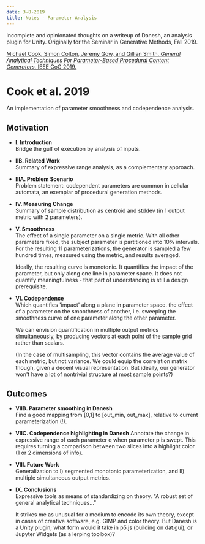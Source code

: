 ```yaml
---
date: 3-8-2019
title: Notes - Parameter Analysis
---
```


Incomplete and opinionated thoughts on a writeup of Danesh, an analysis plugin for Unity. Originally for the Seminar in Generative Methods, Fall 2019.

[Michael Cook, Simon Colton, Jeremy Gow, and Gillian Smith. *General Analytical Techniques For Parameter-Based Procedural Content Generators.* IEEE CoG 2019.](https://ieee-cog.org/2019/papers/paper_84.pdf)

# Cook et al. 2019
An implementation of parameter smoothness and codependence analysis.

## Motivation
* **I. Introduction**  
  Bridge the gulf of execution by analysis of inputs.

* **IIB. Related Work**  
  Summary of expressive range analysis, as a complementary approach.

* **IIIA. Problem Scenario**  
  Problem statement: codependent parameters are common in cellular automata, an exemplar of procedural generation methods.

* **IV. Measuring Change**  
  Summary of sample distribution as centroid and stddev (in 1 output metric with 2 parameters).

* **V. Smoothness**  
  The effect of a single parameter on a single metric. With all other parameters fixed, the subject parameter is partitioned into 10% intervals. For the resulting 11 parameterizations, the generator is sampled a few hundred times, measured using the metric, and results averaged.

  Ideally, the resulting curve is monotonic. It quantifies the impact of the parameter, but only along one line in parameter space. It does not quantify meaningfulness - that part of understanding is still a design prerequisite.

* **VI. Codependence**  
  Which quantifies 'impact' along a plane in parameter space.  the effect of a parameter on the smoothness of another, i.e. sweeping the smoothness curve of one parameter along the other parameter.

  We can envision quantification in multiple output metrics simultaneously, by producing vectors at each point of the sample grid rather than scalars.

  (In the case of multisampling, this vector contains the average value of each metric, but not variance. We could equip the correlation matrix though, given a decent visual representation. But ideally, our generator won't have a lot of nontrivial structure at most sample points?)

## Outcomes

* **VIIB. Parameter smoothing in Danesh**  
  Find a good mapping from [0,1] to [out_min, out_max], relative to current parameterization (!).

* **VIIC. Codependence highlighting in Danesh**
  Annotate the change in expressive range of each parameter q when parameter p is swept. This requires turning a comparison between two slices into a highlight color (1 or 2 dimensions of info).

* **VIII. Future Work**  
  Generalization to I) segmented monotonic parameterization, and II) multiple simultaneous output metrics.

* **IX. Conclusions**  
  Expressive tools as means of standardizing on theory. "A robust set of general analytical techniques..."

  It strikes me as unusual for a medium to encode its own theory, except in cases of creative software, e.g. GIMP and color theory. But Danesh is a Unity plugin; what form would it take in p5.js (building on dat.gui), or Jupyter Widgets (as a lerping toolbox)?
